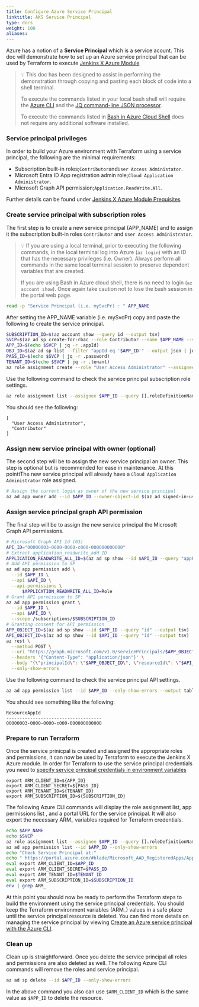 ```yaml
---
title: Configure Azure Service Principal
linktitle: AKS Service Principal
type: docs
weight: 100
aliases:
---
```


Azure has a notion of a **Service Principal** which is a service acount. This doc will demonstrate how to set up an Azure service principal that can be used by Terraform to execute [Jenkins X Azure Module](https://github.com/jenkins-x/terraform-azurerm-jx#jenkins-x-azure-module)

> 💡 This doc has been designed to assist in performing the demonstration through copying and pasting each block of code into a shell terminal.
>
> To execute the commands listed in your local bash shell will require the [Azure CLI](https://docs.microsoft.com/en-us/cli/azure/) and the [JQ command-line JSON processor](https://stedolan.github.io/jq/).
>
> To execute the commands listed in [Bash in Azure Cloud Shell](https://docs.microsoft.com/en-us/azure/cloud-shell/overview) does not require any additional software installed.

### Service principal privileges
In order to build your Azure environment with Terraform using a service principal, the following are the minimal requirements:
* Subscription built-in roles;`Contributor`and`User Access Administator`.
* Microsoft Entra ID App registration admin role;`Cloud Application Administrator`.
* Microsoft Graph API permission;`Application.ReadWrite.All`.

Further details can be found under [Jenkins X Azure Module Prequisites](https://github.com/jenkins-x/terraform-azurerm-jx#prerequisites)
### Create service principal with subscription roles
The first step is to create a new service principal (APP_NAME) and to assign it the subscription built-in roles `Contributor` and `User Access Administrator`.
> 💡 If you are using a local terminal, prior to executing the following commands, in the local terminal log into Azure (`az login`) with an ID that has the necessary privileges (i.e. Owner). 
> Always perform all commands in the same local terminal session to preserve dependent variables that are created.
>
> If you are using Bash in Azure cloud shell, there is no need to login (`az account show`). Once again take caution not to lose the bash session in the portal web page.
```bash
read -p "Service Principal (i.e. mySvcPr) : " APP_NAME
```
After setting the APP_NAME variable (i.e. mySvcPr) copy and paste the following to create the service principal.
```bash
SUBSCRIPTION_ID=$(az account show --query id --output tsv)
SVCP=$(az ad sp create-for-rbac --role Contributor --name $APP_NAME --scopes /subscriptions/$SUBSCRIPTION_ID --output json --only-show-errors)
APP_ID=$(echo $SVCP | jq -r .appId)
OBJ_ID=$(az ad sp list --filter "appId eq '$APP_ID'" --output json | jq '.[0].id' -r)
PASS_ID=$(echo $SVCP | jq -r .password)
TENANT_ID=$(echo $SVCP | jq -r .tenant)
az role assignment create --role "User Access Administrator" --assignee-object-id $OBJ_ID --assignee-principal-type "ServicePrincipal" --scope /subscriptions/$SUBSCRIPTION_ID --only-show-errors
```
Use the following command to check the service principal subscription role settings.
``` bash 
az role assignment list --assignee $APP_ID --query [].roleDefinitionName --output json --only-show-errors
```
You should see the following:
```
[
  "User Access Administrator",
  "Contributor"
]
```
### Assign new service principal with owner (optional)
The second step will be to assign the new service principal an owner. This step is optional but is recommended for ease in maintenance. At this pointtThe new service principal will already have a `Cloud Application Administrator` role assigned.
```bash
# Assign the current login as owner of the new service principal
az ad app owner add --id $APP_ID --owner-object-id $(az ad signed-in-user show --query id --output tsv)
```
### Assign service principal graph API permission
The final step will be to assign the new service principal the Microsoft Graph API permissions.
```bash
# Microsoft Graph API Id (03)
API_ID="00000003-0000-0000-c000-000000000000"
# Extract application_readwrite_add ID
APPLICATION_READWRITE_ALL_ID=$(az ad sp show --id $API_ID --query "appRoles[?value=='Application.ReadWrite.All'].id" --output tsv)
# Add API permission to SP
az ad app permission add \
  --id $APP_ID \
  --api $API_ID \
  --api-permissions \
      $APPLICATION_READWRITE_ALL_ID=Role
# Grant API permission to SP
az ad app permission grant \
  --id $APP_ID \
  --api $API_ID \
  --scope /subscriptions/$SUBSCRIPTION_ID
# Granting consent for API permission
APP_OBJECT_ID=$(az ad sp show --id $APP_ID --query "id" --output tsv)
API_OBJECT_ID=$(az ad sp show --id $API_ID --query "id" --output tsv)
az rest \
  --method POST \
  --uri "https://graph.microsoft.com/v1.0/servicePrincipals/$APP_OBJECT_ID/appRoleAssignments" \
  --headers '{"Content-Type": "application/json"}' \
  --body "{\"principalId\": \"$APP_OBJECT_ID\", \"resourceId\": \"$API_OBJECT_ID\", \"appRoleId\": \"$APPLICATION_READWRITE_ALL_ID\"}" \
  --only-show-errors
```
Use the following command to check the service principal API settings.
``` bash
az ad app permission list --id $APP_ID --only-show-errors --output table
```
You should see something like the following:
```
ResourceAppId
------------------------------------
00000003-0000-0000-c000-000000000000
```

### Prepare to run Terraform
Once the service prinicpal is created and assigned the appropriate roles and permissions, it can now be used by Terraform to execute the Jenkins X Azure module. In order for Terraform to use the service principal credentials you need to [specify service principal credentials in environment variables](https://docs.microsoft.com/en-us/azure/developer/terraform/get-started-cloud-shell-bash)
```
export ARM_CLIENT_ID=${APP_ID}
export ARM_CLIENT_SECRET=${PASS_ID}
export ARM_TENANT_ID=${TENANT_ID}
export ARM_SUBSCRIPTION_ID=${SUBSCRIPTION_ID}
```
The following Azure CLI commands will display the role assignment list, app permissions list , and a portal URL for the service principal. It will also export the necessary ARM_ variables required for Terraform credentials.
``` bash 
echo $APP_NAME
echo $SVCP
az role assignment list --assignee $APP_ID --query [].roleDefinitionName --output json --only-show-errors
az ad app permission list --id $APP_ID --only-show-errors
echo "Check Service Principal at:"
echo " https://portal.azure.com/#blade/Microsoft_AAD_RegisteredApps/ApplicationMenuBlade/Overview/appId/$APP_ID"
eval export ARM_CLIENT_ID=$APP_ID
eval export ARM_CLIENT_SECRET=$PASS_ID
eval export ARM_TENANT_ID=$TENANT_ID
eval export ARM_SUBSCRIPTION_ID=$SUBSCRIPTION_ID
env | grep ARM_
```
At this point you should now be ready to perform the Terraform steps to build the environment using the service principal credentials. You should keep the Terraform environment variables (ARM_) values in a safe place until the service principal resource is deleted. You can find more details on managing the service principal by viewing [Create an Azure service principal with the Azure CLI](https://docs.microsoft.com/en-us/cli/azure/create-an-azure-service-principal-azure-cli#reset-credentials).
### Clean up
Clean up is straightforward. Once you delete the service principal all roles and permissions are also deleted as well.  The following Azure CLI commands will remove the roles and service principal.
``` bash
az ad sp delete --id $APP_ID --only-show-errors
```
In the above command you also can use `$ARM_CLIENT_ID` which is the same value as `$APP_ID` to delete the resource.
```
